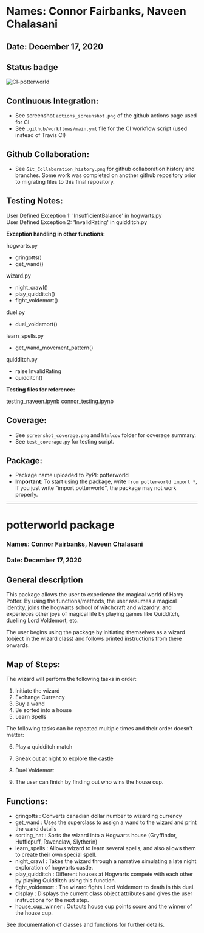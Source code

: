 # Names: Connor Fairbanks, Naveen Chalasani
## Date: December 17, 2020

## **Status badge**
![CI-potterworld](https://github.com/cfbanks/data-533-lab4/workflows/CI-potterworld/badge.svg)

## **Continuous Integration:**
- See screenshot `actions_screenshot.png` of the github actions page used for CI. 
- See `.github/workflows/main.yml` file for the CI workflow script (used instead of Travis CI)

## **Github Collaboration:**
- See `Git_Collaboration_history.png` for github collaboration history and branches. Some work was completed on another github repository prior to migrating files to this final repository.

## **Testing Notes:**

User Defined Exception 1: 'InsufficientBalance' in hogwarts.py    
User Defined Exception 2: 'InvalidRating' in quidditch.py


**Exception handling in other functions:**

hogwarts.py 
 - gringotts()
 - get_wand()

wizard.py
 - night_crawl() 
 - play_quidditch()
 - fight_voldemort()

duel.py
 - duel_voldemort()

learn_spells.py
 - get_wand_movement_pattern()

quidditch.py
 - raise InvalidRating
 - quidditch() 

**Testing files for reference:**

testing_naveen.ipynb
connor_testing.ipynb

## **Coverage:**
- See `screenshot_coverage.png` and `htmlcov` folder for coverage summary.
- See `test_coverage.py` for testing script.

## **Package:**
- Package name uploaded to PyPI: potterworld
- **Important**: To start using the package, write `from potterworld import *`, If you just write "import potterworld", the package may not work properly.

____________

# potterworld package
### Names: Connor Fairbanks, Naveen Chalasani
### Date: December 17, 2020

## General description
This package allows the user to experience the magical world of Harry Potter. By using the functions/methods, the user assumes a magical identity, joins the hogwarts school of witchcraft and wizardry, and experieces other joys of magical life by playing games like Quidditch, duelling Lord Voldemort, etc.

The user begins using the package by initiating themselves as a wizard (object in the wizard class) and follows printed instructions from there onwards. 

## Map of Steps: 

The wizard will perform the following tasks in order:

1. Initiate the wizard
2. Exchange Currency
3. Buy a wand
4. Be sorted into a house
5. Learn Spells

The following tasks can be repeated multiple times and their order doesn't matter:

6. Play a quidditch match
7. Sneak out at night to explore the castle
8. Duel Voldemort

9. The user can finish by finding out who wins the house cup. 

## Functions:
- gringotts : Converts canadian dollar number to wizarding currency
- get_wand : Uses the superclass to assign a wand to the wizard and print the wand details
- sorting_hat : Sorts the wizard into a Hogwarts house (Gryffindor, Hufflepuff, Ravenclaw, Slytherin)
- learn_spells : Allows wizard to learn several spells, and also allows them to create their own special spell.
- night_crawl : Takes the wizard through a narrative simulating a late night exploration of hogwarts castle.
- play_quidditch : Different houses at Hogwarts compete with each other by playing Quidditch using this function. 
- fight_voldemort : The wizard fights Lord Voldemort to death in this duel.
- display : Displays the current class object attributes and gives the user instructions for the next step.
- house_cup_winner : Outputs house cup points score and the winner of the house cup. 
    
See documentation of classes and functions for further details.
